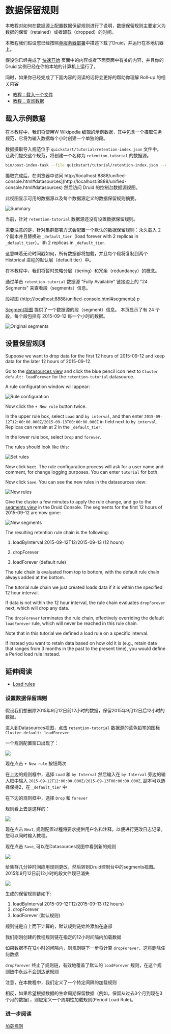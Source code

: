# 数据保留规则
本教程对如何在数据源上配置数据保留规则进行了说明，数据保留规则主要定义为数据的保留（retained）或者卸载（dropped）的时间。

本教程我们假设您已经按照[单服务器部署](../GettingStarted/chapter-3.md)中描述下载了Druid，并运行在本地机器上。

假设你已经完成了 [快速开始](../tutorials/index.md) 页面中的内容或者下面页面中有关的内容，并且你的 Druid 实例已经在你的本地的计算机上运行了。

同时，如果你已经完成了下面内容的阅读的话将会更好的帮助你理解 Roll-up 的相关内容

* [教程：载入一个文件](../tutorials/tutorial-batch.md)
* [教程：查询数据](../tutorials/tutorial-query.md)


## 载入示例数据

在本教程中，我们将使用W Wikipedia 编辑的示例数据，其中包含一个摄取任务规范，它将为输入数据每个小时创建一个单独的段。

数据摄取导入规范位于 `quickstart/tutorial/retention-index.json` 文件中。让我们提交这个规范，将创建一个名称为 `retention-tutorial` 的数据源。

```bash
bin/post-index-task --file quickstart/tutorial/retention-index.json --url http://localhost:8081
```

摄取完成后，在浏览器中访问 http://localhost:8888/unified-console.html#datasources](http://localhost:8888/unified-console.html#datasources) 
然后访问 Druid 的控制台数据源视图。

此视图显示可用的数据源以及每个数据源定义的数据保留规则摘要。


![Summary](../assets/tutorial-retention-01.png "Summary")

当前，针对 `retention-tutorial` 数据源还没有设置数据保留规则。

需要注意的是，针对集群部署方式会配置一个默认的数据保留规则：永久载入 2 个副本并且替换进 `_default_tier`（load forever with 2 replicas in `_default_tier`）。ith 2 replicas in `_default_tier`.

这意味着无论时间戳如何，所有数据都将加载，并且每个段将复制到两个 Historical 进程的默认层（default tier）中。

在本教程中，我们将暂时忽略分层（tiering）和冗余（redundancy）的概念。

通过单击 `retention-tutorial` 数据源 "Fully Available" 链接边上的 "24 Segments" 来查看段（segments）信息。

段视图 ([http://localhost:8888/unified-console.html#segments](http://localhost:8888/unified-console.html#segments)) p

[Segment视图](http://localhost:8888/unified-console.html#segments) 提供了一个数据源的段（segment）信息。
本页显示了有 24 个段，每个段包括有 2015-09-12 每一个小时的数据。

![Original segments](../assets/tutorial-retention-02.png "Original segments")

## 设置保留规则

Suppose we want to drop data for the first 12 hours of 2015-09-12 and keep data for the later 12 hours of 2015-09-12.

Go to the [datasources view](http://localhost:8888/unified-console.html#datasources) and click the blue pencil icon next to `Cluster default: loadForever` for the `retention-tutorial` datasource.

A rule configuration window will appear:

![Rule configuration](../assets/tutorial-retention-03.png "Rule configuration")

Now click the `+ New rule` button twice.

In the upper rule box, select `Load` and `by interval`, and then enter `2015-09-12T12:00:00.000Z/2015-09-13T00:00:00.000Z` in field next to `by interval`. Replicas can remain at 2 in the `_default_tier`.

In the lower rule box, select `Drop` and `forever`.

The rules should look like this:

![Set rules](../assets/tutorial-retention-04.png "Set rules")

Now click `Next`. The rule configuration process will ask for a user name and comment, for change logging purposes. You can enter `tutorial` for both.

Now click `Save`. You can see the new rules in the datasources view:

![New rules](../assets/tutorial-retention-05.png "New rules")

Give the cluster a few minutes to apply the rule change, and go to the [segments view](http://localhost:8888/unified-console.html#segments) in the Druid Console.
The segments for the first 12 hours of 2015-09-12 are now gone:

![New segments](../assets/tutorial-retention-06.png "New segments")

The resulting retention rule chain is the following:

1. loadByInterval 2015-09-12T12/2015-09-13 (12 hours)

2. dropForever

3. loadForever (default rule)

The rule chain is evaluated from top to bottom, with the default rule chain always added at the bottom.

The tutorial rule chain we just created loads data if it is within the specified 12 hour interval.

If data is not within the 12 hour interval, the rule chain evaluates `dropForever` next, which will drop any data.

The `dropForever` terminates the rule chain, effectively overriding the default `loadForever` rule, which will never be reached in this rule chain.

Note that in this tutorial we defined a load rule on a specific interval.

If instead you want to retain data based on how old it is (e.g., retain data that ranges from 3 months in the past to the present time), you would define a Period load rule instead.

## 延伸阅读

* [Load rules](../operations/rule-configuration.md)





### 设置数据保留规则

假设我们想删除2015年9月12日前12小时的数据，保留2015年9月12日后12小时的数据。

进入到Datasources视图，点击 `retention-tutorial` 数据源的蓝色铅笔的图标 `Cluster default: loadForever`

一个规则配置窗口出现了：

![](img-6/tutorial-retention-03.png)

现在点击 `+ New rule` 按钮两次

在上边的规则框中，选择 `Load` 和 `by Interval` 然后输入在 `by Interval` 旁边的输入框中输入 `2015-09-12T12:00:00.000Z/2015-09-13T00:00:00.000Z`, 副本可以选择保持2，在 `_default_tier` 中

在下边的规则框中，选择 `Drop` 和 `forever`

规则看上去是这样的：

![](img-6/tutorial-retention-04.png)

现在点击 `Next`, 规则配置过程将要求提供用户名和注释，以便进行更改日志记录。您可以同时输入教程。

现在点击 `Save`, 可以在Datasources视图中看到新的规则

![](img-6/tutorial-retention-05.png)

给集群几分钟时间应用规则更改，然后转到Druid控制台中的segments视图。2015年9月12日前12小时的段文件现已消失

![](img-6/tutorial-retention-06.png)

生成的保留规则链如下:

1. loadByInterval 2015-09-12T12/2015-09-13 (12 hours)
2. dropForever
3. loadForever (默认规则)

规则链是自上而下计算的，默认规则链始终添加在底部

我们刚刚创建的教程规则链在指定的12小时间隔内加载数据

如果数据不在12小时的间隔内，则规则链下一步将计算 `dropForever`，这将删除任何数据

`dropForever` 终止了规则链，有效地覆盖了默认的 `loadForever` 规则，在这个规则链中永远不会到达该规则

注意，在本教程中，我们定义了一个特定间隔的加载规则

相反，如果希望根据数据的生命周期保留数据（例如，保留从过去3个月到现在3个月的数据），则应定义一个周期性加载规则(Period Load Rule)。

### 进一步阅读
[加载规则](../operations/retainingOrDropData.md)